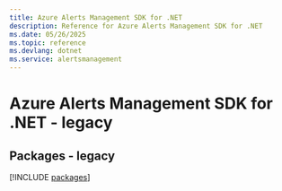 ```yaml
---
title: Azure Alerts Management SDK for .NET
description: Reference for Azure Alerts Management SDK for .NET
ms.date: 05/26/2025
ms.topic: reference
ms.devlang: dotnet
ms.service: alertsmanagement
---
```

# Azure Alerts Management SDK for .NET - legacy
## Packages - legacy
[!INCLUDE [packages](alerts-management-index.md)]